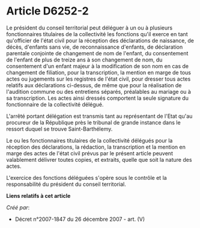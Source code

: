 # Article D6252-2

Le président du conseil territorial peut déléguer à un ou à plusieurs fonctionnaires titulaires de la collectivité les
fonctions qu'il exerce en tant qu'officier de l'état civil pour la réception des déclarations de naissance, de décès,
d'enfants sans vie, de reconnaissance d'enfants, de déclaration parentale conjointe de changement de nom de l'enfant, du
consentement de l'enfant de plus de treize ans à son changement de nom, du consentement d'un enfant majeur à la modification
de son nom en cas de changement de filiation, pour la transcription, la mention en marge de tous actes ou jugements sur les
registres de l'état civil, pour dresser tous actes relatifs aux déclarations ci-dessus, de même que pour la réalisation de
l'audition commune ou des entretiens séparés, préalables au mariage ou à sa transcription. Les actes ainsi dressés comportent
la seule signature du fonctionnaire de la collectivité délégué.

L'arrêté portant délégation est transmis tant au représentant de l'Etat qu'au procureur de la République près le tribunal de
grande instance dans le ressort duquel se trouve Saint-Barthélemy.

Le ou les fonctionnaires titulaires de la collectivité délégués pour la réception des déclarations, la rédaction, la
transcription et la mention en marge des actes de l'état civil prévus par le présent article peuvent valablement délivrer
toutes copies, et extraits, quelle que soit la nature des actes.

L'exercice des fonctions déléguées s'opère sous le contrôle et la responsabilité du président du conseil territorial.

**Liens relatifs à cet article**

_Créé par_:

  - Décret n°2007-1847 du 26 décembre 2007 - art. (V)
